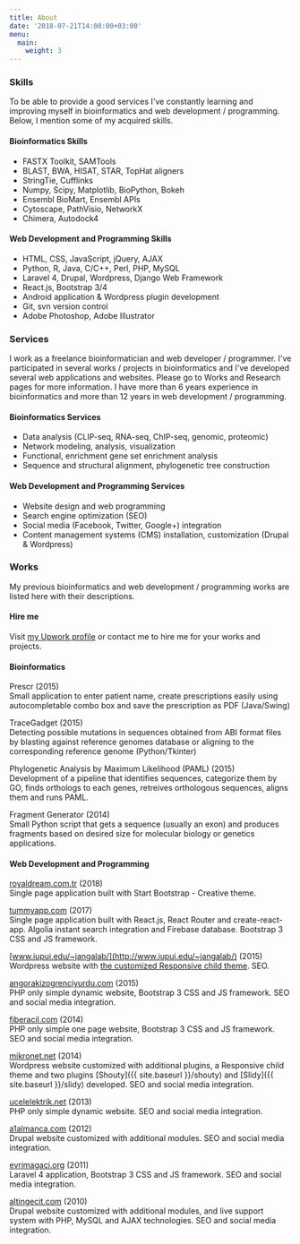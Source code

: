 ```yaml
---
title: About
date: '2018-07-21T14:00:00+03:00'
menu:
  main:
    weight: 3
---
```


### Skills

To be able to provide a good services I've constantly learning and improving myself in bioinformatics and web development / programming. Below, I mention some of my acquired skills.

#### Bioinformatics Skills

* FASTX Toolkit, SAMTools
* BLAST, BWA, HISAT, STAR, TopHat aligners
* StringTie, Cufflinks
* Numpy, Scipy, Matplotlib, BioPython, Bokeh
* Ensembl BioMart, Ensembl APIs
* Cytoscape, PathVisio, NetworkX
* Chimera, Autodock4

#### Web Development and Programming Skills

* HTML, CSS, JavaScript, jQuery, AJAX
* Python, R, Java, C/C++, Perl, PHP, MySQL
* Laravel 4, Drupal, Wordpress, Django Web Framework
* React.js, Bootstrap 3/4
* Android application & Wordpress plugin development
* Git, svn version control
* Adobe Photoshop, Adobe Illustrator

### Services

I work as a freelance bioinformatician and web developer / programmer. I've participated in several works / projects in bioinformatics and I've developed several web applications and websites. Please go to Works and Research pages for more information. I have more than 6 years experience in bioinformatics and more than 12 years in web development / programming.

#### Bioinformatics Services

* Data analysis (CLIP-seq, RNA-seq, ChIP-seq, genomic, proteomic)
* Network modeling, analysis, visualization
* Functional, enrichment gene set enrichment analysis
* Sequence and structural alignment, phylogenetic tree construction

#### Web Development and Programming Services

* Website design and web programming
* Search engine optimization (SEO)
* Social media (Facebook, Twitter, Google+) integration
* Content management systems (CMS) installation, customization (Drupal & Wordpress)

### Works

My previous bioinformatics and web development / programming works are listed here with their descriptions.

#### Hire me

Visit [my Upwork profile](https://www.upwork.com/freelancers/~0192a3a19f856698bb) or contact me to hire me for your works and projects.

#### Bioinformatics

Prescr (2015)  
Small application to enter patient name, create prescriptions easily using autocompletable combo box and save the prescription as PDF (Java/Swing)

TraceGadget (2015)  
Detecting possible mutations in sequences obtained from ABI format files by blasting against reference genomes database or aligning to the corresponding reference genome (Python/Tkinter)

Phylogenetic Analysis by Maximum Likelihood (PAML) (2015)  
Development of a pipeline that identifies sequences, categorize them by GO, finds orthologs to each genes, retreives orthologous sequences, aligns them and runs PAML.

Fragment Generator (2014)  
Small Python script that gets a sequence (usually an exon) and produces fragments based on desired size for molecular biology or genetics applications.

#### Web Development and Programming

[royaldream.com.tr](http://www.royaldream.com.tr) (2018)  
Single page application built with Start Bootstrap - Creative theme.

[tummyapp.com](http://www.tummyapp.com) (2017)  
Single page application built with React.js, React Router and create-react-app. Algolia instant search integration and Firebase database. Bootstrap 3 CSS and JS framework.

[www.iupui.edu/~jangalab/](http://www.iupui.edu/~jangalab/) (2015)  
Wordpress website with [the customized Responsive child theme](https://github.com/gungorbudak/responsive-jangalab). SEO.

[angorakizogrenciyurdu.com](http://www.angorakizogrenciyurdu.com) (2015)  
PHP only simple dynamic website, Bootstrap 3 CSS and JS framework. SEO and social media integration.

[fiberacil.com](http://www.fiberacil.com) (2014)  
PHP only simple one page website, Bootstrap 3 CSS and JS framework. SEO and social media integration.

[mikronet.net](http://www.mikronet.net) (2014)  
Wordpress website customized with additional plugins, a Responsive child theme and two plugins [Shouty]({{ site.baseurl }}/shouty) and [Slidy]({{ site.baseurl }}/slidy) developed. SEO and social media integration.

[ucelelektrik.net](http://www.ucelelektrik.net) (2013)  
PHP only simple dynamic website. SEO and social media integration.

[a1almanca.com](http://www.a1almanca.com) (2012)  
Drupal website customized with additional modules. SEO and social media integration.

[evrimagaci.org](http://www.evrimagaci.org) (2011)  
Laravel 4 application, Bootstrap 3 CSS and JS framework. SEO and social media integration.

[altingecit.com](http://www.altingecit.com) (2010)  
Drupal website customized with additional modules, and live support system with PHP, MySQL and AJAX technologies. SEO and social media integration.
